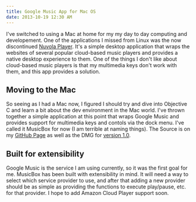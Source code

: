```yaml
---
title: Google Music App for Mac OS
date: 2013-10-19 12:30 AM
---
```

I've switched to using a Mac at home for my my day to day computing and developement.  One of the applications I missed
from Linux was the now discontinued [Nuvola Player](http://nuvolaplayer.fenryxo.cz/home.html).  It's a simple desktop
application that wraps the websites of several popular cloud-based music players and provides a native desktop experience
to them.  One of the things I don't like about cloud-based music players is that my multimedia keys don't work with them,
and this app provides a solution.

## Moving to the Mac
So seeing as I had a Mac now, I figured I should try and dive into Objective C and learn a bit about the dev environment
in the Mac world.  I've thrown together a simple application at this point that wraps Google Music and provides support
for multimedia keys and contols via the dock menu.  I've called it MusicBox for now (I am terrible at naming things).  The
Source is on my [GitHub Page](https://github.com/coryflucas/MusicBox) as well as the DMG for
[version 1.0](https://github.com/coryflucas/MusicBox/releases/tag/1.0).

## Built for extensibility
Google Music is the service I am using currently, so it was the first goal for me.  MusicBox has been built with
extensibility in mind.  It will need a way to select which service provider to use, and after that adding a new provider
should be as simple as providing the functions to execute play/pause, etc. for that provider.  I hope to add Amazon Cloud
Player support soon.
